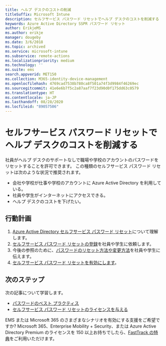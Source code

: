 ```yaml
---
title: ヘルプ デスクのコストの削減
titleSuffix: Microsoft Intune
description: セルフサービス パスワード リセットでヘルプ デスクのコストを削減する
keywords: Azure Active Directory SSPR パスワード リセット
author: ErikjeMS
ms.author: erikje
manager: dougeby
ms.date: 3/6/2018
ms.topic: archived
ms.service: microsoft-intune
ms.subservice: remote-actions
ms.localizationpriority: medium
ms.technology: ''
ms.suite: ems
search.appverid: MET150
ms.collection: M365-identity-device-management
ms.openlocfilehash: 4769cad7538b780ca8f501a74f3d9984f46269ec
ms.sourcegitcommit: 41e6e6b7f5c2a87aaf7f23d90d0f175dd63c0579
ms.translationtype: HT
ms.contentlocale: ja-JP
ms.lasthandoff: 08/28/2020
ms.locfileid: "89057506"
---
```

# <a name="reduce-help-desk-costs-with-self-service-password-reset"></a>セルフサービス パスワード リセットでヘルプ デスクのコストを削減する

社員がヘルプ デスクのサポートなしで職場や学校のアカウントのパスワードをリセットすることを許可できます。 この種類のセルフサービス パスワード リセットは次のような状況で推奨されます。

* 会社や学校が仕事や学校のアカウントに Azure Active Directory を利用している。
* 社員や学生がインターネットにアクセスできる。
* ヘルプ デスクのコストを下げたい。

## <a name="action-plan"></a>行動計画

1. [Azure Active Directory セルフサービス パスワード リセット](/azure/active-directory/active-directory-passwords-overview)について理解します。 
2. [セルフサービス パスワード リセットの登録](/azure/active-directory/active-directory-passwords-reset-register)を社員や学生に依頼します。
3. 今後の参照のために、[パスワードのリセット方法や変更方法](/azure/active-directory/active-directory-passwords-update-your-own-password)を社員や学生に伝えます。
4. [セルフサービス パスワード リセットを有効にします](/azure/active-directory/active-directory-passwords-getting-started)。

## <a name="next-steps"></a>次のステップ

次の記事について学習します。

* [パスワードのベスト プラクティス](/azure/active-directory/active-directory-secure-passwords) 
* [セルフサービス パスワード リセットのライセンスを与える](/azure/active-directory/active-directory-secure-passwords)

EMS または Microsoft 365 のさまざまなシナリオを有効にする支援をご希望ですか? Microsoft 365、Enterprise Mobility + Security、または Azure Active Directory Premium のライセンスを 150 以上お持ちでしたら、[FastTrack の特典](/enterprise-mobility-security/solutions/enterprise-mobility-fasttrack-program)をご利用いただけます。
